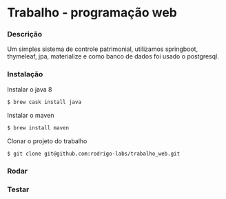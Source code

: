 Trabalho - programação web
==============

### Descrição

Um simples sistema de controle patrimonial, utilizamos springboot, thymeleaf, jpa, materialize e como banco de dados foi usado o postgresql.

### Instalação
Instalar o java 8
```bash
$ brew cask install java
```

Instalar o maven
```bash
$ brew install maven
```

Clonar o projeto do trabalho
```bash
$ git clone git@github.com:rodrigo-labs/trabalho_web.git
```

### Rodar

### Testar

